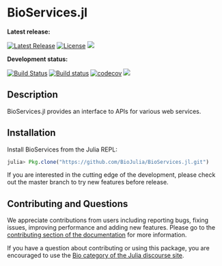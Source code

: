 # BioServices.jl

**Latest release:**

[![Latest Release](https://img.shields.io/github/release/BioJulia/BioServices.jl.svg)](https://github.com/BioJulia/BioServices.jl/releases/latest)
[![License](https://img.shields.io/badge/license-MIT-green.svg)](https://github.com/BioJulia/BioServices.jl/blob/master/LICENSE)
[![](https://img.shields.io/badge/docs-stable-blue.svg)](https://biojulia.github.io/BioServices.jl/stable)


**Development status:**

[![Build Status](https://travis-ci.org/BioJulia/BioServices.jl.svg?branch=master)](https://travis-ci.org/BioJulia/BioServices.jl)
[![Build status](https://ci.appveyor.com/api/projects/status/github/biojulia/bioservices.jl?svg=true)](https://ci.appveyor.com/project/Ward9250/BioServices-jl/branch/master)
[![codecov](https://codecov.io/gh/BioJulia/BioServices.jl/branch/master/graph/badge.svg)](https://codecov.io/gh/BioJulia/BioServices.jl)
[![](https://img.shields.io/badge/docs-latest-blue.svg)](https://biojulia.github.io/BioServices.jl/latest)


## Description

BioServices.jl provides an interface to APIs for various web services.   

## Installation

Install BioServices from the Julia REPL:

```julia
julia> Pkg.clone("https://github.com/BioJulia/BioServices.jl.git")
```

If you are interested in the cutting edge of the development, please check out
the master branch to try new features before release.

## Contributing and Questions

We appreciate contributions from users including reporting bugs, fixing issues,
improving performance and adding new features.
Please go to the [contributing section of the documentation](biojulia.github.io/BioServices.jl/stable/contributing)
for more information.

If you have a question about
contributing or using this package, you are encouraged to use the
[Bio category of the Julia discourse
site](https://discourse.julialang.org/c/domain/bio).